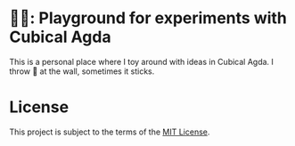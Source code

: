 # 🧊🛝: Playground for experiments with Cubical Agda

This is a personal place where I toy around with ideas in Cubical Agda.
I throw 🍝 at the wall, sometimes it sticks.

# License

This project is subject to the terms of the [MIT License](./LICENSE).
